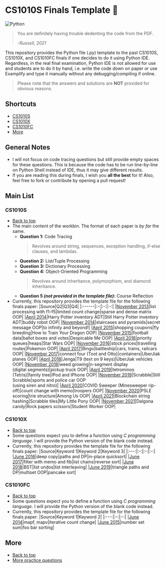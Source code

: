 # CS1010S Finals Template 🐍
<img alt="Python" src="https://img.shields.io/badge/python%20-%2314354C.svg?&style=for-the-badge&logo=python&logoColor=white"/>

> You are definitely having trouble dedenting the code from the PDF.
>
> _-Russell, 2021_

This repository provides the Python file (.py) template to the past CS1010S, CS1010X, and CS1010FC finals if one decides to do it using Python IDE.
Regardless, in the real final examination, Python IDE is not allowed for use and students are to do it by hand, i.e. write the code down on paper or use Examplify and type it manually without any debugging/compiling if online.

> Please note that the answers and solutions are **NOT** provided for obvious reasons.

## Shortcuts
+ [CS1010S](https://github.com/RussellDash332/cs1010s-finals-template#cs1010s)
+ [CS1010X](https://github.com/RussellDash332/cs1010s-finals-template#cs1010x)
+ [CS1010FC](https://github.com/RussellDash332/cs1010s-finals-template#cs1010fc)
+ [More](https://github.com/RussellDash332/cs1010s-finals-template#more)

## General Notes
+ I will not focus on code tracing questions but still provide empty spaces for these questions. This is because the code has to be run line-by-line on Python Shell instead of IDE, thus it may give different results.
+ If you are reading this during finals, I wish you **all the best** for it! Also, feel free to fork or contribute by opening a pull request!

## Main List
### CS1010S
+ [Back to top](https://github.com/RussellDash332/cs1010s-finals-template#shortcuts)
+ The main content of the workbin. The format of each paper is *by far* the same.
    + **Question 1:** Code Tracing
        > Revolves around string, sequences, exception handling, if-else clauses, and lambdas.
    + **Question 2:** List/Tuple Processing
    + **Question 3:** Dictionary Processing
    + **Question 4:** Object-Oriented Programming
        > Revolves around inheritance, polymorphism, and diamond inheritance.
    + **Question 5 *(not provided in the template file)*:** Course Reflection
+ Currently, this repository provides the template file for the following finals paper:
    |Source|Q2|Q3|Q4|
    |:------|:-:|:-:|:-:|
    |[November 2013](https://github.com/RussellDash332/cs1010s-finals-template/blob/main/CS1010S/cs1010s-nov13-template.py)|list processing with f1-f5|limited count change|sparse and dense matrix OOP|
    |[April 2014](https://github.com/RussellDash332/cs1010s-finals-template/blob/main/CS1010S/cs1010s-apr14-template.py)|Harry Potter inventory ADT|Still Harry Potter inventory ADT|buddy robot OOP|
    |[November 2014](https://github.com/RussellDash332/cs1010s-finals-template/blob/main/CS1010S/cs1010s-nov14-template.py)|staircases and pyramids|secret message OOP|to infinity and beyond!|
    |[April 2015](https://github.com/RussellDash332/cs1010s-finals-template/blob/main/CS1010S/cs1010s-apr15-template.py)|shopping coupons|fly breeding|How to Train Your Dragon OOP|
    |[November 2015](https://github.com/RussellDash332/cs1010s-finals-template/blob/main/CS1010S/cs1010s-nov15-template.py)|football data|ballot boxes and votes|Despicable Me OOP|
    |[April 2016](https://github.com/RussellDash332/cs1010s-finals-template/blob/main/CS1010S/cs1010s-apr16-template.py)|priority queues|heaps|Star Wars OOP|
    |[November 2016](https://github.com/RussellDash332/cs1010s-finals-template/blob/main/CS1010S/cs1010s-nov16-template.py)|stock prices|travelling routes|Pokemon OOP|
    |[April 2017](https://github.com/RussellDash332/cs1010s-finals-template/blob/main/CS1010S/cs1010s-apr17-template.py)|Bingo|battleship|cars, trains, railcars OOP|
    |[November 2017](https://github.com/RussellDash332/cs1010s-finals-template/blob/main/CS1010S/cs1010s-nov17-template.py)|connect four (Toot and Otto)|containers|UberJiak planes OOP|
    |[April 2018](https://github.com/RussellDash332/cs1010s-finals-template/blob/main/CS1010S/cs1010s-apr18-template.py)|Jenga|T9 (text on 9 keys)|UberJiak vehicles OOP|
    |[November 2018](https://github.com/RussellDash332/cs1010s-finals-template/blob/main/CS1010S/cs1010s-nov18-template.py)|weed growing|n-segment display<br>(digital segments)|pickup truck OOP|
    |[April 2019](https://github.com/RussellDash332/cs1010s-finals-template/blob/main/CS1010S/cs1010s-apr19-template.py)|tetrominos (Tetris)|family tree|IPod and IPhone OOP|
    |[November 2019](https://github.com/RussellDash332/cs1010s-finals-template/blob/main/CS1010S/cs1010s-nov19-template.py)|Scrabble|Still Scrabble|sports and police car OOP<br>(using siren and nitro)|
    |[April 2020](https://github.com/RussellDash332/cs1010s-finals-template/blob/main/CS1010S/cs1010s-apr20-template.py)|COVID Sweeper (Minesweeper rip-off)|count change with memo|troopers OOP|
    |[November 2020](https://github.com/RussellDash332/cs1010s-finals-template/blob/main/CS1010S/cs1010s-nov20-template.py)|PSLE scoring|trie structure|Among Us OOP|
    |[April 2021](https://github.com/RussellDash332/cs1010s-finals-template/blob/main/CS1010S/cs1010s-apr21-template.py)|Blockchain string hashing|Scrabble tiles|My Little Pony OOP|
    |[November 2021](https://github.com/RussellDash332/cs1010s-finals-template/blob/main/CS1010S/cs1010s-nov21-template.py)|Dalgona candy|Rock papers scissors|Student Worker OOP|

### CS1010X
+ [Back to top](https://github.com/RussellDash332/cs1010s-finals-template#shortcuts)
+ Some questions expect you to define a function using *C programming language*. I will provide the Python version of the blank code instead.
+ Currently, this repository provides the template file for the following finals paper:
    |Source|Keyword 1|Keyword 2|Keyword 3|
    |:---:|:-:|:-:|:-:|
    |[June 2016](https://github.com/RussellDash332/cs1010s-finals-template/blob/main/CS1010X/cs1010x-jun16-template.py)|deep copy|paths and DP|in-place quicksort|
    |[June 2017](https://github.com/RussellDash332/cs1010s-finals-template/blob/main/CS1010X/cs1010x-jun17-template.py)|filter with memo and fib|list chains|reverse sort|
    |[June 2018](https://github.com/RussellDash332/cs1010s-finals-template/blob/main/CS1010X/cs1010x-jun18-template.py)|BST|list undos|list interleaving|
    |[June 2019](https://github.com/RussellDash332/cs1010s-finals-template/blob/main/CS1010X/cs1010x-jun19-template.py)|triangle paths and DP|multiset OOP|pancake sort|

### CS1010FC
+ [Back to top](https://github.com/RussellDash332/cs1010s-finals-template#shortcuts)
+ Some questions expect you to define a function using *C programming language*. I will provide the Python version of the blank code instead.
+ Currently, this repository provides the template file for the following finals paper:
    |Source|Keyword 1|Keyword 2|
    |:---:|:-:|:-:|
    |[June 2014](https://github.com/RussellDash332/cs1010s-finals-template/blob/main/CS1010FC/cs1010fc-jun14-template.py)|mapf, mapv|iterative count change|
    |[June 2015](https://github.com/RussellDash332/cs1010s-finals-template/blob/main/CS1010FC/cs1010fc-jun15-template.py)|number set sum|foo bar sorting|

## More
+ [Back to top](https://github.com/RussellDash332/cs1010s-finals-template#shortcuts)
+ [More practice questions](https://github.com/RussellDash332/practice-makes-perfect)
